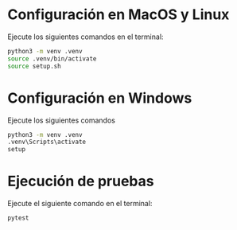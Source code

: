 # Configuración en MacOS y Linux

Ejecute los siguientes comandos en el terminal:

```bash
python3 -m venv .venv
source .venv/bin/activate
source setup.sh
```

# Configuración en Windows

Ejecute los siguientes comandos 

```bash
python3 -m venv .venv
.venv\Scripts\activate
setup  
```

# Ejecución de pruebas

Ejecute el siguiente comando en el terminal:

```bash
pytest 
```     
   
